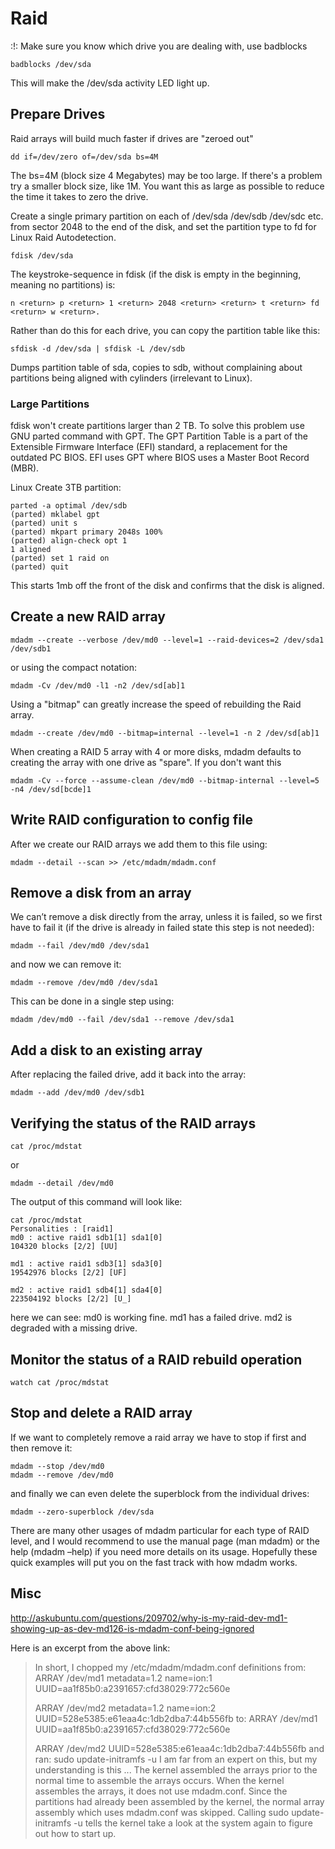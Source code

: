 # Raid

:!: Make sure you know which drive you are dealing with, use badblocks

    badblocks /dev/sda

This will make the /dev/sda activity LED light up.

## Prepare Drives

Raid arrays will build much faster if drives are "zeroed out"

    dd if=/dev/zero of=/dev/sda bs=4M

The bs=4M (block size 4 Megabytes) may be too large. If there's a
problem try a smaller block size, like 1M. You want this as large as
possible to reduce the time it takes to zero the drive.

Create a single primary partition on each of /dev/sda /dev/sdb /dev/sdc
etc. from sector 2048 to the end of the disk, and set the partition type
to fd for Linux Raid Autodetection.

    fdisk /dev/sda

The keystroke-sequence in fdisk (if the disk is empty in the beginning,
meaning no partitions) is:

    n <return> p <return> 1 <return> 2048 <return> <return> t <return> fd <return> w <return>.

Rather than do this for each drive, you can copy the partition table
like this:

    sfdisk -d /dev/sda | sfdisk -L /dev/sdb

Dumps partition table of sda, copies to sdb, without complaining about
partitions being aligned with cylinders (irrelevant to Linux).

### Large Partitions

fdisk won't create partitions larger than 2 TB. To solve this problem
use GNU parted command with GPT. The GPT Partition Table is a part of
the Extensible Firmware Interface (EFI) standard, a replacement for the
outdated PC BIOS. EFI uses GPT where BIOS uses a Master Boot Record
(MBR).

Linux Create 3TB partition:

    parted -a optimal /dev/sdb
    (parted) mklabel gpt
    (parted) unit s
    (parted) mkpart primary 2048s 100%
    (parted) align-check opt 1
    1 aligned
    (parted) set 1 raid on
    (parted) quit

This starts 1mb off the front of the disk and confirms that the disk is
aligned.

## Create a new RAID array

    mdadm --create --verbose /dev/md0 --level=1 --raid-devices=2 /dev/sda1 /dev/sdb1

or using the compact notation:

    mdadm -Cv /dev/md0 -l1 -n2 /dev/sd[ab]1

Using a "bitmap" can greatly increase the speed of rebuilding the Raid
array.

    mdadm --create /dev/md0 --bitmap=internal --level=1 -n 2 /dev/sd[ab]1

When creating a RAID 5 array with 4 or more disks, mdadm defaults to
creating the array with one drive as "spare". If you don't want this

    mdadm -Cv --force --assume-clean /dev/md0 --bitmap-internal --level=5 -n4 /dev/sd[bcde]1

## Write RAID configuration to config file

After we create our RAID arrays we add them to this file using:

    mdadm --detail --scan >> /etc/mdadm/mdadm.conf

## Remove a disk from an array

We can’t remove a disk directly from the array, unless it is failed, so
we first have to fail it (if the drive is already in failed state this
step is not needed):

    mdadm --fail /dev/md0 /dev/sda1

and now we can remove it:

    mdadm --remove /dev/md0 /dev/sda1

This can be done in a single step using:

    mdadm /dev/md0 --fail /dev/sda1 --remove /dev/sda1

## Add a disk to an existing array

After replacing the failed drive, add it back into the array:

    mdadm --add /dev/md0 /dev/sdb1

## Verifying the status of the RAID arrays

    cat /proc/mdstat

or

    mdadm --detail /dev/md0

The output of this command will look like:

    cat /proc/mdstat
    Personalities : [raid1]
    md0 : active raid1 sdb1[1] sda1[0]
    104320 blocks [2/2] [UU]

    md1 : active raid1 sdb3[1] sda3[0]
    19542976 blocks [2/2] [UF]

    md2 : active raid1 sdb4[1] sda4[0]
    223504192 blocks [2/2] [U_]

here we can see: md0 is working fine. md1 has a failed drive. md2 is
degraded with a missing drive.

## Monitor the status of a RAID rebuild operation

    watch cat /proc/mdstat

## Stop and delete a RAID array

If we want to completely remove a raid array we have to stop if first
and then remove it:

    mdadm --stop /dev/md0
    mdadm --remove /dev/md0

and finally we can even delete the superblock from the individual
drives:

    mdadm --zero-superblock /dev/sda

There are many other usages of mdadm particular for each type of RAID
level, and I would recommend to use the manual page (man mdadm) or the
help (mdadm –help) if you need more details on its usage. Hopefully
these quick examples will put you on the fast track with how mdadm
works.

## Misc

<http://askubuntu.com/questions/209702/why-is-my-raid-dev-md1-showing-up-as-dev-md126-is-mdadm-conf-being-ignored>

Here is an excerpt from the above link:

> In short, I chopped my /etc/mdadm/mdadm.conf definitions from:
> ARRAY /dev/md1 metadata=1.2 name=ion:1
> UUID=aa1f85b0:a2391657:cfd38029:772c560e
>
> ARRAY /dev/md2 metadata=1.2 name=ion:2
> UUID=528e5385:e61eaa4c:1db2dba7:44b556fb
> to:
> ARRAY /dev/md1 UUID=aa1f85b0:a2391657:cfd38029:772c560e
>
> ARRAY /dev/md2 UUID=528e5385:e61eaa4c:1db2dba7:44b556fb
> and ran:
> sudo update-initramfs -u
> I am far from an expert on this, but my understanding is this ...
> The kernel assembled the arrays prior to the normal time to assemble
> the arrays occurs. When the kernel assembles the arrays, it does not
> use mdadm.conf. Since the partitions had already been assembled by the
> kernel, the normal array assembly which uses mdadm.conf was skipped.
> Calling sudo update-initramfs -u tells the kernel take a look at the
> system again to figure out how to start up.
